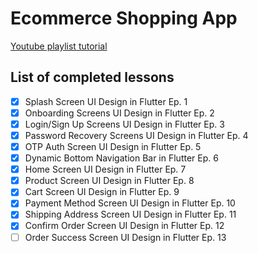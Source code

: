 # Ecommerce Shopping App

[Youtube playlist tutorial](https://www.youtube.com/playlist?list=PLvG2mD7Ba5Syp4vhNSpZfQ8H63xT9qeOr)

## List of completed lessons
* [x] Splash Screen UI Design in Flutter Ep. 1
* [x] Onboarding Screens UI Design in Flutter Ep. 2
* [x] Login/Sign Up Screens UI Design in Flutter Ep. 3
* [x] Password Recovery Screens UI Design in Flutter Ep. 4
* [x] OTP Auth Screen UI Design in Flutter Ep. 5
* [x] Dynamic Bottom Navigation Bar in Flutter Ep. 6
* [x] Home Screen UI Design in Flutter Ep. 7
* [x] Product Screen UI Design in Flutter Ep. 8
* [x] Cart Screen UI Design in Flutter Ep. 9
* [x] Payment Method Screen UI Design in Flutter Ep. 10
* [x] Shipping Address Screen UI Design in Flutter Ep. 11
* [x] Confirm Order Screen UI Design in Flutter Ep. 12
* [ ] Order Success Screen UI Design in Flutter Ep. 13